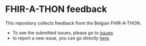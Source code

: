 # FHIR-A-THON feedback

This repository collects feedback from the Belgian FHIR-A-THON.

* To see the submitted issues, please go to [issues](https://github.com/hl7-be/FHIR-A-THON/issues)
* to report a new issue, you can go directly [here](https://github.com/hl7-be/FHIR-A-THON/issues/new?assignees=&labels=&projects=&template=issue.yml).


